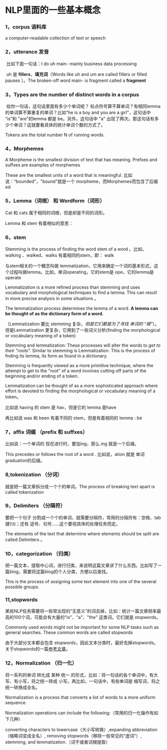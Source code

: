 # NLP里面的一些基本概念

### 1，**corpus** 语料库

a computer-readable collection of text or speech 

### 2，**utterance** 发音

​	比如下面一句话：I do uh main- mainly business data processing 

​	uh 是 **fillers**，**填充词**（Words like uh and um are called fillers or filled pauses ）。The broken-off word main- is fragment called a **fragment** 

### 3，Types are the number of **distinct** words in a corpus  

​	给你一句话，这句话里面有多少个单词呢？ 标点符号算不算单词？有相同lemma的单词算不算重复的单词？比如“he is a boy and you are a girl”，这句话中 “is”和 "are"的lemma 都是 be。另外，这句话中 "a" 出现了两次。那这句话有多少个单词？这就要看具体的统计单词个数的方式了。

Tokens are the total number N of running words. 

### 4，Morphemes 

A Morpheme is the smallest division of text that has meaning. Prefxes and suffxes are examples of morphemes 

These are the smallest units of a word that is meaningful. 比如说：“bounded”，"bound"就是一个 morpheme，而Morphemes而包含了后缀 ed

### 5，Lemma（词根） 和 Wordform（词形）

Cat 和 cats 属于相同的词根，但是却是不同的词形。

Lemma 和 stem 有着相似的意思：

### 6，stem 

Stemming is the process of finding the word stem of a word 。比如，walking 、walked、walks 有着相同的stem，即： walk

与stem相关的一个概念叫做 lemmatization，它用来确定一个词的基本形式，这个过程叫做lemma。比如，单词operating，它的stem是 ope，它的lemma是operate 

Lemmatization is a more refined process than stemming and uses vocabulary and morphological techniques to find a lemma. This can result in more precise analysis in some situations 。

The lemmatization process determines the lemma of a word. **A lemma can be thought of as the dictionary form of a word**. 

（Lemmatization 要比 stemming 复杂，*但是它们都是为了寻找 单词的 “根”*）。但是Lemmatization 更复杂，它用到了一些词义分析(finding the morphological or vocabulary meaning of a token)

Stemming and lemmatization: These processes will alter the words to *get to* *their "roots".*  Similar to stemming is Lemmatization. This is the process of fnding its lemma, its form as found in a dictionary.  

Stemming is frequently viewed as a more primitive technique, where the attempt to get to the "root" of a word involves cutting off parts of the beginning and/or ending of a token. 

 Lemmatization can be thought of as a more sophisticated approach where effort is devoted to finding the morphological or vocabulary meaning of a token。

比如说 having 的 stem 是 hav，但是它的 lemma 是have

再比如说 was 和 been 有着不同的 stem，但是有着相同的 lemma : be

### 7，affix 词缀 （prefix 和 suffxes）

比如说：一个单词的 现在进行时，要加ing，那么 ing 就是一个后缀。

This precedes or follows the root of a word . 比如说，ation 就是 单词graduation的后缀。

### 8,tokenization （分词）

就是把一篇文章拆分成一个个的单词。The process of breaking text apart is called tokenization 

### 9，Delimiters （分隔符）

要把一个句子 分割成一个个的单词，就需要分隔符，常用的分隔符有：空格、tab键(\t)；还有 逗号、句号……这个要视具体的处理任务而定。

The elements of the text that determine where elements should be split are called Delimiters 。

### 10，categorization （归类）

把一篇文本，提取中心词，进行归类，来说明这篇文章讲了什么东西。比如写了一篇blog，需要将这篇blog的个人分类，方便以后查找。

This is the process of assigning some text element into one of the several possible groups.  

### 11,stopwords

某些NLP任务需要将一些常出现的“无意义”的词去掉，比如：统计一篇文章频率最高的100个词，可能会有大量的“is”、"a"、"the" 这类词，它们就是 stopwords。

Commonly used words might not be important for some NLP tasks such as general searches. These common words are called stopwords 

由于大部分文本都会包含 stopwords，因此文本分类时，最好去掉stopwords。关于stopwords的一篇[参考文章](http://www.ourren.com/en/2015/04/06/chinese-stopwords-for-nlp/)。

### 12，Normalization （归一化）

将一系列的单词 转化成 某种 统一 的形式，比如：将一句话的各个单词中，有大写、有小写，将之统一转成 小写。再比如，一句话中，有些单词是 缩写词，将之统一转换成全名。

Normalization is a process that converts a list of words to a more uniform sequence.

Normalization operations can include the following:（常用的归一化操作有如下几种）

converting characters to lowercase（大小写转换）,expanding abbreviation（缩略词变成全名）, removing stopwords（移除一些常见的“虚词”）, stemming, and lemmatization.（词干或者词根提取） 
